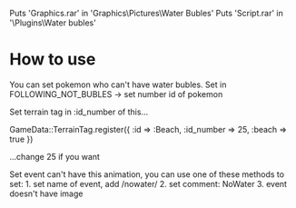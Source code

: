 Puts 'Graphics.rar' in 'Graphics\Pictures\Water Bubles'
Puts 'Script.rar' in '\Plugins\Water bubles'

# How to use 
You can set pokemon who can't have water bubles.
Set in FOLLOWING_NOT_BUBLES -> set number id of pokemon

Set terrain tag in :id_number of this...

GameData::TerrainTag.register({
  :id                     => :Beach,
  :id_number              => 25,
  :beach                  => true
})

...change 25 if you want

Set event can't have this animation, you can use one of these methods to set:
	1. set name of event, add /nowater/
	2. set comment: NoWater
	3. event doesn't have image